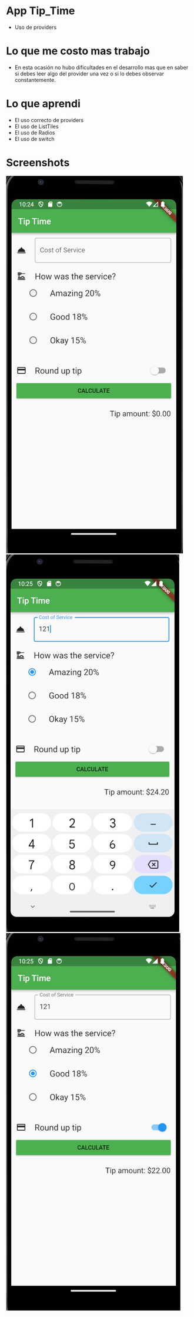 # App Tip_Time

* Uso de providers

# Lo que me costo mas trabajo
* En esta ocasión no hubo dificultades en el desarrollo mas que en saber si debes leer algo
del provider una vez o si lo debes observar constantemente.


# Lo que aprendi
* El uso correcto de providers
* El uso de ListTiles
* El uso de Radios
* El uso de switch

# Screenshots

![Screenshot](images/captura1.png)
![Screenshot](images/captura2.png)
![Screenshot](images/captura3.png)
